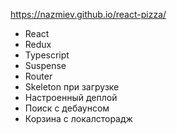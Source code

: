 https://nazmiev.github.io/react-pizza/

- React
- Redux
- Typescript
- Suspense
- Router
- Skeleton при загрузке
- Настроенный деплой
- Поиск с дебаунсом
- Корзина с локалсторадж
